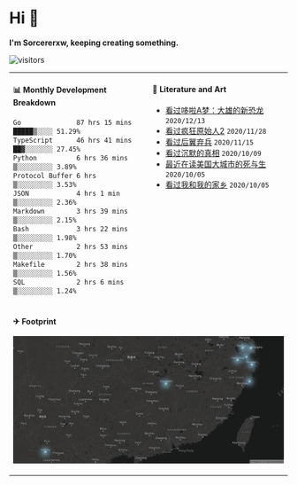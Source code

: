 # Hi 👋

**I'm Sorcererxw, keeping creating something.**

![visitors](https://visitor-badge.glitch.me/badge?page_id=sorcererxw.sorcererx)

<table width="800px">
<tr>
<td valign="top" width="50%">

#### 📊 Monthly Development Breakdown

<!--START_SECTION:waka-->
```text
Go              87 hrs 15 mins █████▒░░░░ 51.29%
TypeScript      46 hrs 41 mins ██▓░░░░░░░ 27.45%
Python          6 hrs 36 mins  ▒░░░░░░░░░ 3.89%
Protocol Buffer 6 hrs          ▒░░░░░░░░░ 3.53%
JSON            4 hrs 1 min    ▒░░░░░░░░░ 2.36%
Markdown        3 hrs 39 mins  ▒░░░░░░░░░ 2.15%
Bash            3 hrs 22 mins  ▒░░░░░░░░░ 1.98%
Other           2 hrs 53 mins  ▒░░░░░░░░░ 1.70%
Makefile        2 hrs 38 mins  ▒░░░░░░░░░ 1.56%
SQL             2 hrs 6 mins   ▒░░░░░░░░░ 1.24%
```
<!--END_SECTION:waka-->

<td valign="top" width="50%">

#### 💃 Literature and Art

<!--START_SECTION:douban-->
* [看过哆啦A梦：大雄的新恐龙](http://movie.douban.com/subject/34454004/) <code>2020/12/13</code>
* [看过疯狂原始人2](http://movie.douban.com/subject/24298954/) <code>2020/11/28</code>
* [看过后翼弃兵](http://movie.douban.com/subject/32579283/) <code>2020/11/15</code>
* [看过沉默的真相](http://movie.douban.com/subject/33447642/) <code>2020/10/09</code>
* [最近在读美国大城市的死与生](https://book.douban.com/subject/34907883/) <code>2020/10/05</code>
* [看过我和我的家乡](http://movie.douban.com/subject/35051512/) <code>2020/10/05</code>

<!--END_SECTION:douban-->

</td>
</tr>
<tr>
<td colspan="2">

#### ✈ Footprint

![footprint](./footprint.png)

</td>
</tr>
</table>


